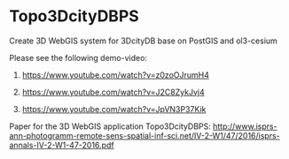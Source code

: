 # Topo3DcityDBPS
Create 3D WebGIS system for 3DcityDB base on PostGIS and ol3-cesium

Please see the following demo-video:

1) https://www.youtube.com/watch?v=z0zoOJrumH4

2) https://www.youtube.com/watch?v=J2C8ZykJvj4

3) https://www.youtube.com/watch?v=JpVN3P37Kik


Paper for the 3D WebGIS application Topo3DcityDBPS:
    http://www.isprs-ann-photogramm-remote-sens-spatial-inf-sci.net/IV-2-W1/47/2016/isprs-annals-IV-2-W1-47-2016.pdf
